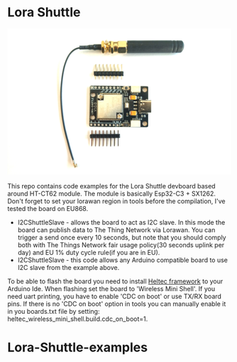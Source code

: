 # Lora Shuttle

![Lora Shuttle](images/top.jpg)

This repo contains code examples for the Lora Shuttle devboard based around HT-CT62 module. The module is basically Esp32-C3 + SX1262. Don't forget to set your lorawan region in tools before the compilation, I've tested the board on EU868.

 - I2CShuttleSlave - allows the board to act as I2C slave. In this mode the board can publish data to The Thing Network via Lorawan. You can trigger a send once every 10 seconds, but note that you should comply both with The Things Network fair usage policy(30 seconds uplink per day) and EU 1% duty cycle rule(if you are in EU).
 - I2CShuttleSlave - this code allows any Arduino compatible board to use I2C slave from the example above. 

To be able to flash the board you need to install [Heltec framework](https://github.com/Heltec-Aaron-Lee/WiFi_Kit_series) to your Arduino Ide. 
When flashing set the board to 'Wireless Mini Shell'. 
If you need uart printing, you have to enable 'CDC on boot' or use TX/RX board pins. If there is no 'CDC on boot' option in tools you can manually enable it in you boards.txt file by setting: heltec_wireless_mini_shell.build.cdc_on_boot=1.
# Lora-Shuttle-examples
